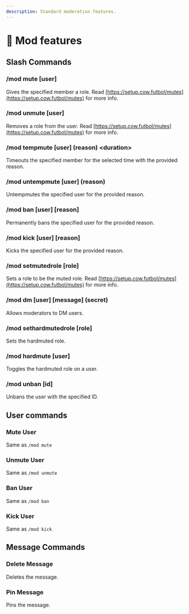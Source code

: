 ```yaml
---
description: Standard moderation features.
---
```


# 🔨 Mod features

## Slash Commands

### /mod mute \[user]

Gives the specified member a role. Read [https://setup.cow.futbol/mutes](https://setup.cow.futbol/mutes) for more info.

### /mod unmute \[user]

Removes a role from the user. Read [https://setup.cow.futbol/mutes](https://setup.cow.futbol/mutes) for more info.

### /mod tempmute \[user] (reason) \<duration>

Timeouts the specified member for the selected time with the provided reason.

### /mod untempmute \[user] (reason)

Untempmutes the specified user for the provided reason.

### /mod ban \[user] \[reason]

Permanently bans the specified user for the provided reason.

### /mod kick \[user] \[reason]

Kicks the specified user for the provided reason.

### /mod setmutedrole \[role]

Sets a role to be the muted role. Read [https://setup.cow.futbol/mutes](https://setup.cow.futbol/mutes) for more info.

### /mod dm \[user] \[message] (secret)

Allows moderators to DM users.

### /mod sethardmutedrole \[role]

Sets the hardmuted role.

### /mod hardmute \[user]

Toggles the hardmuted role on a user.

### /mod unban \[id]

Unbans the user with the specified ID.

## User commands

### Mute User

Same as `/mod mute`

### Unmute User

Same as `/mod unmute`

### Ban User

Same as `/mod ban`

### Kick User

Same as `/mod kick`

## Message Commands

### Delete Message

Deletes the message.

### Pin Message

Pins the message.
